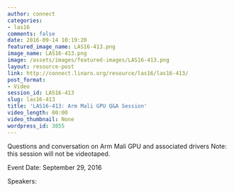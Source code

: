 ```yaml
---
author: connect
categories:
- las16
comments: false
date: 2016-09-14 10:19:20
featured_image_name: LAS16-413.png
image_name: LAS16-413.png
image: /assets/images/featured-images/LAS16-413.png
layout: resource-post
link: http://connect.linaro.org/resource/las16/las16-413/
post_format:
- Video
session_id: LAS16-413
slug: las16-413
title: 'LAS16-413: Arm Mali GPU Q&A Session'
video_length: 00:00
video_thumbnail: None
wordpress_id: 3855
---
```


Questions and conversation on Arm Mali GPU and associated drivers    Note: this session will not be videotaped.

Event Date: September 29, 2016

Speakers:
